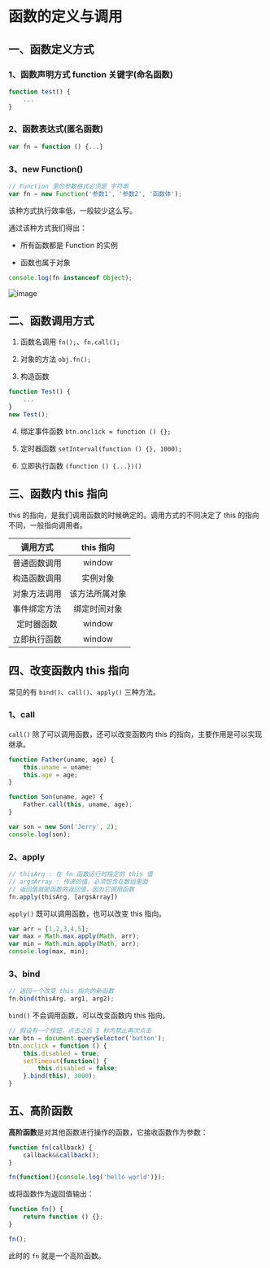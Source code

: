 # 函数的定义与调用

## 一、函数定义方式

### 1、函数声明方式 function 关键字(命名函数)

```js
function test() {
    ...
}
```

### 2、函数表达式(匿名函数)

```js
var fn = function () {...}
```

### 3、new Function()

```js
// Function 里的参数格式必须是 字符串
var fn = new Function('参数1', '参数2', '函数体');
```

该种方式执行效率低，一般较少这么写。

通过该种方式我们得出：

+ 所有函数都是 Function 的实例

+ 函数也属于对象

```js
console.log(fn instanceof Object);
```

![image](https://github.com/TomatoZ7/notes-of-tz/blob/master/images/frontend_fn_define1.png)

## 二、函数调用方式

1. 函数名调用 `fn();`、`fn.call();` 

2. 对象的方法 `obj.fn();`

3. 构造函数

```js
function Test() {
    ...
}
new Test();
```

4. 绑定事件函数 `btn.onclick = function () {};`

5. 定时器函数 `setInterval(function () {}, 1000);`

6. 立即执行函数 `(function () {...})()`

## 三、函数内 this 指向

this 的指向，是我们调用函数的时候确定的。调用方式的不同决定了 this 的指向不同，一般指向调用者。

| 调用方式 | this 指向 |
| :-----: | :-------: |
| 普通函数调用 | window |
| 构造函数调用 | 实例对象 |
| 对象方法调用 | 该方法所属对象 |
| 事件绑定方法 | 绑定时间对象 |
| 定时器函数 | window |
| 立即执行函数 | window |

## 四、改变函数内 this 指向

常见的有 `bind()`、`call()`、`apply()` 三种方法。

### 1、call

`call()` 除了可以调用函数，还可以改变函数内 this 的指向，主要作用是可以实现继承。

```js
function Father(uname, age) {
    this.uname = uname;
    this.age = age;
}

function Son(uname, age) {
    Father.call(this, uname, age);
}

var son = new Son('Jerry', 2);
console.log(son);
```

### 2、apply

```js
// thisArg : 在 fn 函数运行时指定的 this 值
// argsArray : 传递的值，必须包含在数组里面
// 返回值就是函数的返回值，因为它调用函数
fn.apply(thisArg, [argsArray])
```

`apply()` 既可以调用函数，也可以改变 this 指向。

```js
var arr = [1,2,3,4,5];
var max = Math.max.apply(Math, arr);
var min = Math.min.apply(Math, arr);
console.log(max, min);
```

### 3、bind

```js
// 返回一个改变 this 指向的新函数
fn.bind(thisArg, arg1, arg2);
```

`bind()` 不会调用函数，可以改变函数内 this 指向。

```js
// 假设有一个按钮，点击之后 3 秒内禁止再次点击
var btn = document.querySelector('button');
btn.onclick = function () {
    this.disabled = true;
    setTimeout(function() {
        this.disabled = false;
    }.bind(this), 3000);
}
```

## 五、高阶函数

**高阶函数**是对其他函数进行操作的函数，它接收函数作为参数：

```js
function fn(callback) {
    callback&&callback();
}

fn(function(){console.log('hello world')});
```

或将函数作为返回值输出：

```js
function fn() {
    return function () {};
}

fn();
```

此时的 `fn` 就是一个高阶函数。